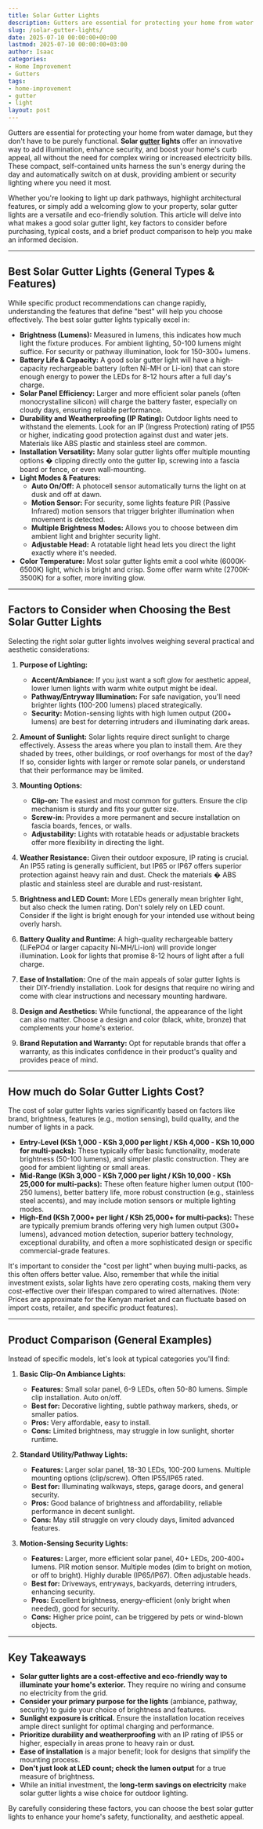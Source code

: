 ```yaml
---
title: Solar Gutter Lights
description: Gutters are essential for protecting your home from water damage, but they don't have to be purely functional. Solar gutter lights offer an innovative way to...
slug: /solar-gutter-lights/
date: 2025-07-10 00:00:00+00:00
lastmod: 2025-07-10 00:00:00+03:00
author: Isaac
categories:
- Home Improvement
- Gutters
tags:
- home-improvement
- gutter
- light
layout: post
---
```

Gutters are essential for protecting your home from water damage, but they don't have to be purely functional. **Solar [gutter](https://pestpolicy.com/all-american-gutters-reviews/) lights** offer an innovative way to add illumination, enhance security, and boost your home's curb appeal, all without the need for complex wiring or increased electricity bills. These compact, self-contained units harness the sun's energy during the day and automatically switch on at dusk, providing ambient or security lighting where you need it most.

Whether you're looking to light up dark pathways, highlight architectural features, or simply add a welcoming glow to your property, solar gutter lights are a versatile and eco-friendly solution. This article will delve into what makes a good solar gutter light, key factors to consider before purchasing, typical costs, and a brief product comparison to help you make an informed decision.

---

## Best Solar Gutter Lights (General Types & Features)

While specific product recommendations can change rapidly, understanding the features that define "best" will help you choose effectively. The best solar gutter lights typically excel in:

* **Brightness (Lumens):** Measured in lumens, this indicates how much light the fixture produces. For ambient lighting, 50-100 lumens might suffice. For security or pathway illumination, look for 150-300+ lumens.
* **Battery Life & Capacity:** A good solar gutter light will have a high-capacity rechargeable battery (often Ni-MH or Li-ion) that can store enough energy to power the LEDs for 8-12 hours after a full day's charge.
* **Solar Panel Efficiency:** Larger and more efficient solar panels (often monocrystalline silicon) will charge the battery faster, especially on cloudy days, ensuring reliable performance.
* **Durability and Weatherproofing (IP Rating):** Outdoor lights need to withstand the elements. Look for an IP (Ingress Protection) rating of IP55 or higher, indicating good protection against dust and water jets. Materials like ABS plastic and stainless steel are common.
* **Installation Versatility:** Many solar gutter lights offer multiple mounting options � clipping directly onto the gutter lip, screwing into a fascia board or fence, or even wall-mounting.
* **Light Modes & Features:**
    * **Auto On/Off:** A photocell sensor automatically turns the light on at dusk and off at dawn.
    * **Motion Sensor:** For security, some lights feature PIR (Passive Infrared) motion sensors that trigger brighter illumination when movement is detected.
    * **Multiple Brightness Modes:** Allows you to choose between dim ambient light and brighter security light.
    * **Adjustable Head:** A rotatable light head lets you direct the light exactly where it's needed.
* **Color Temperature:** Most solar gutter lights emit a cool white (6000K-6500K) light, which is bright and crisp. Some offer warm white (2700K-3500K) for a softer, more inviting glow.

---

## Factors to Consider when Choosing the Best Solar Gutter Lights

Selecting the right solar gutter lights involves weighing several practical and aesthetic considerations:

1.  **Purpose of Lighting:**
    * **Accent/Ambiance:** If you just want a soft glow for aesthetic appeal, lower lumen lights with warm white output might be ideal.
    * **Pathway/Entryway Illumination:** For safe navigation, you'll need brighter lights (100-200 lumens) placed strategically.
    * **Security:** Motion-sensing lights with high lumen output (200+ lumens) are best for deterring intruders and illuminating dark areas.

2.  **Amount of Sunlight:** Solar lights require direct sunlight to charge effectively. Assess the areas where you plan to install them. Are they shaded by trees, other buildings, or roof overhangs for most of the day? If so, consider lights with larger or remote solar panels, or understand that their performance may be limited.

3.  **Mounting Options:**
    * **Clip-on:** The easiest and most common for gutters. Ensure the clip mechanism is sturdy and fits your gutter size.
    * **Screw-in:** Provides a more permanent and secure installation on fascia boards, fences, or walls.
    * **Adjustability:** Lights with rotatable heads or adjustable brackets offer more flexibility in directing the light.

4.  **Weather Resistance:** Given their outdoor exposure, IP rating is crucial. An IP55 rating is generally sufficient, but IP65 or IP67 offers superior protection against heavy rain and dust. Check the materials � ABS plastic and stainless steel are durable and rust-resistant.

5.  **Brightness and LED Count:** More LEDs generally mean brighter light, but also check the lumen rating. Don't solely rely on LED count. Consider if the light is bright enough for your intended use without being overly harsh.

6.  **Battery Quality and Runtime:** A high-quality rechargeable battery (LiFePO4 or larger capacity Ni-MH/Li-ion) will provide longer illumination. Look for lights that promise 8-12 hours of light after a full charge.

7.  **Ease of Installation:** One of the main appeals of solar gutter lights is their DIY-friendly installation. Look for designs that require no wiring and come with clear instructions and necessary mounting hardware.

8.  **Design and Aesthetics:** While functional, the appearance of the light can also matter. Choose a design and color (black, white, bronze) that complements your home's exterior.

9.  **Brand Reputation and Warranty:** Opt for reputable brands that offer a warranty, as this indicates confidence in their product's quality and provides peace of mind.

---

## How much do Solar Gutter Lights Cost?

The cost of solar gutter lights varies significantly based on factors like brand, brightness, features (e.g., motion sensing), build quality, and the number of lights in a pack.

* **Entry-Level (KSh 1,000 - KSh 3,000 per light / KSh 4,000 - KSh 10,000 for multi-packs):** These typically offer basic functionality, moderate brightness (50-100 lumens), and simpler plastic construction. They are good for ambient lighting or small areas.
* **Mid-Range (KSh 3,000 - KSh 7,000 per light / KSh 10,000 - KSh 25,000 for multi-packs):** These often feature higher lumen output (100-250 lumens), better battery life, more robust construction (e.g., stainless steel accents), and may include motion sensors or multiple lighting modes.
* **High-End (KSh 7,000+ per light / KSh 25,000+ for multi-packs):** These are typically premium brands offering very high lumen output (300+ lumens), advanced motion detection, superior battery technology, exceptional durability, and often a more sophisticated design or specific commercial-grade features.

It's important to consider the "cost per light" when buying multi-packs, as this often offers better value. Also, remember that while the initial investment exists, solar lights have zero operating costs, making them very cost-effective over their lifespan compared to wired alternatives. (Note: Prices are approximate for the Kenyan market and can fluctuate based on import costs, retailer, and specific product features).

---

## Product Comparison (General Examples)

Instead of specific models, let's look at typical categories you'll find:

1.  **Basic Clip-On Ambiance Lights:**
    * **Features:** Small solar panel, 6-9 LEDs, often 50-80 lumens. Simple clip installation. Auto on/off.
    * **Best for:** Decorative lighting, subtle pathway markers, sheds, or smaller patios.
    * **Pros:** Very affordable, easy to install.
    * **Cons:** Limited brightness, may struggle in low sunlight, shorter runtime.

2.  **Standard Utility/Pathway Lights:**
    * **Features:** Larger solar panel, 18-30 LEDs, 100-200 lumens. Multiple mounting options (clip/screw). Often IP55/IP65 rated.
    * **Best for:** Illuminating walkways, steps, garage doors, and general security.
    * **Pros:** Good balance of brightness and affordability, reliable performance in decent sunlight.
    * **Cons:** May still struggle on very cloudy days, limited advanced features.

3.  **Motion-Sensing Security Lights:**
    * **Features:** Larger, more efficient solar panel, 40+ LEDs, 200-400+ lumens. PIR motion sensor. Multiple modes (dim to bright on motion, or off to bright). Highly durable (IP65/IP67). Often adjustable heads.
    * **Best for:** Driveways, entryways, backyards, deterring intruders, enhancing security.
    * **Pros:** Excellent brightness, energy-efficient (only bright when needed), good for security.
    * **Cons:** Higher price point, can be triggered by pets or wind-blown objects.

---

## Key Takeaways

* **Solar gutter lights are a cost-effective and eco-friendly way to illuminate your home's exterior.** They require no wiring and consume no electricity from the grid.
* **Consider your primary purpose for the lights** (ambiance, pathway, security) to guide your choice of brightness and features.
* **Sunlight exposure is critical.** Ensure the installation location receives ample direct sunlight for optimal charging and performance.
* **Prioritize durability and weatherproofing** with an IP rating of IP55 or higher, especially in areas prone to heavy rain or dust.
* **Ease of installation** is a major benefit; look for designs that simplify the mounting process.
* **Don't just look at LED count; check the lumen output** for a true measure of brightness.
* While an initial investment, the **long-term savings on electricity** make solar gutter lights a wise choice for outdoor lighting.

By carefully considering these factors, you can choose the best solar gutter lights to enhance your home's safety, functionality, and aesthetic appeal.